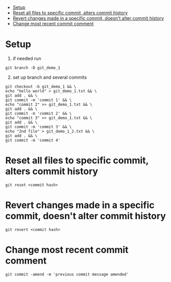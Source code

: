 - [Setup](#setup)
- [Reset all files to specific commit, alters commit history](#reset-all-files-to-specific-commit-alters-commit-history)
- [Revert changes made in a specific commit, doesn't alter commit history](#revert-changes-made-in-a-specific-commit-doesnt-alter-commit-history)
- [Change most recent commit comment](#change-most-recent-commit-comment)

# Setup
1. if needed run 

```
git branch -D git_demo_1
```

2. set up branch and several commits
```
git checkout -b git_demo_1 && \
echo "hello world" > git_demo_1.txt && \
git add . && \
git commit -m 'commit 1' && \
echo "commit 2" >> git_demo_1.txt && \
git add . && \
git commit -m 'commit 2' && \ 
echo "commit 3" >> git_demo_1.txt && \
git add . && \
git commit -m 'commit 3' && \
echo "2nd file" > git_demo_1_2.txt && \
git add . && \
git commit -m 'commit 4'
```

# Reset all files to specific commit, alters commit history
```
git reset <commit hash>
```

# Revert changes made in a specific commit, doesn't alter commit history
```
git revert <commit hash>
```

# Change most recent commit comment
```
git commit -amend -m 'previous commit message amended'
```
